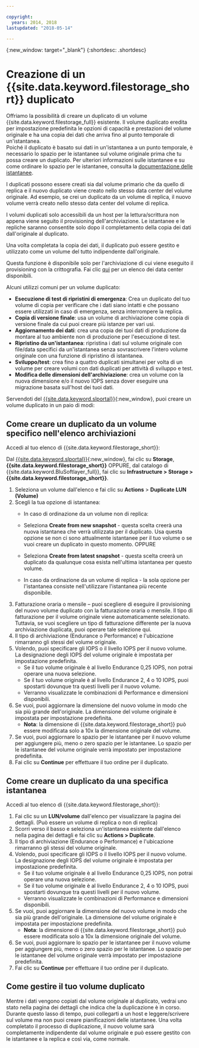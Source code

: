 ```yaml
---

copyright:
  years: 2014, 2018
lastupdated: "2018-05-14"

---
```

{:new_window: target="_blank"}
{:shortdesc: .shortdesc}

# Creazione di un {{site.data.keyword.filestorage_short}} duplicato

Offriamo la possibilità di creare un duplicato di un volume {{site.data.keyword.filestorage_full}} esistente. Il volume duplicato eredita per impostazione predefinita le opzioni di capacità e prestazioni del volume originale e ha una copia dei dati che arriva fino al punto temporale di un'istantanea.    
Poiché il duplicato è basato sui dati in un'istantanea a un punto temporale, è necessario lo spazio per le istantanee sul volume originale prima che tu possa creare un duplicato. Per ulteriori informazioni sulle istantanee e su come ordinare lo spazio per le istantanee, consulta la [documentazione delle istantanee](snapshots.html).

I duplicati possono essere creati sia dal volume primario che da quello di replica e il nuovo duplicato viene creato nello stesso data center del volume originale. Ad esempio, se crei un duplicato da un volume di replica, il nuovo volume verrà creato nello stesso data center del volume di replica.    

I volumi duplicati solo accessibili da un host per la lettura/scrittura non appena viene seguito il provisioning dell'archiviazione. Le istantanee e le repliche saranno consentite solo dopo il completamento della copia dei dati dall'originale al duplicato.  

Una volta completata la copia dei dati, il duplicato può essere gestito e utilizzato come un volume del tutto indipendente dall'originale.  

Questa funzione è disponibile solo per l'archiviazione di cui viene eseguito il provisioning con la crittografia. Fai clic [qui](new-ibm-block-and-file-storage-location-and-features.html) per un elenco dei data center disponibili. 

Alcuni utilizzi comuni per un volume duplicato:
  - **Esecuzione di test di ripristini di emergenza**: Crea un duplicato del tuo volume di copia per verificare che i dati siano intatti e che possano essere utilizzati in caso di emergenza, senza interrompere la replica.  
  - **Copia di versione finale**: usa un volume di archiviazione come copia di versione finale da cui puoi creare più istanze per vari usi. 
  - **Aggiornamento dei dati**: crea una copia dei tuoi dati di produzione da montare al tuo ambiente non di produzione per l'esecuzione di test. 
  - **Ripristino da un'istantanea**: ripristina i dati sul volume originale con file/data specifici da un'istantanea senza sovrascrivere l'intero volume originale con una funzione di ripristino di istantanea. 
  - **Sviluppo/test**: crea fino a quattro duplicati simultanei per volta di un volume per creare volumi con dati duplicati per attività di sviluppo e test. 
  - **Modifica delle dimensioni dell'archiviazione**: crea un volume con la nuova dimensione e/o il nuovo IOPS senza dover eseguire una migrazione basata sull'host dei tuoi dati.   
	

Servendoti del [{{site.data.keyword.slportal}}](https://control.softlayer.com/){:new_window}, puoi creare un volume duplicato in un paio di modi: 

## Come creare un duplicato da un volume specifico nell'elenco archiviazioni

Accedi al tuo elenco di {{site.data.keyword.filestorage_short}}: 

Dal [{{site.data.keyword.slportal}}](https://control.softlayer.com/){:new_window}, fai clic su **Storage**, **{{site.data.keyword.filestorage_short}}** OPPURE, dal catalogo di {{site.data.keyword.BluSoftlayer_full}}, fai clic su **Infrastructure > Storage > {{site.data.keyword.filestorage_short}}**. 

1.	Seleziona un volume dall'elenco e fai clic su **Actions** > **Duplicate LUN (Volume)** 
2.	Scegli la tua opzione di istantanea: 
    -	In caso di ordinazione da un volume non di replica:
      -	Seleziona **Create from new snapshot** - questa scelta creerà una nuova istantanea che verrà utilizzata per il duplicato. Usa questa opzione se non ci sono attualmente istantanee per il tuo volume o se vuoi creare un duplicato in questo momento.
                      OPPURE 

      -	Seleziona **Create from latest snapshot** - questa scelta creerà un duplicato da qualunque cosa esista nell'ultima istantanea per questo volume.  
    -	In caso da ordinazione da un volume di replica - la sola opzione per l'istantanea consiste nell'utilizzare l'istantanea più recente disponibile. 
3.	Fatturazione oraria o mensile – puoi scegliere di eseguire il provisioning del nuovo volume duplicato con la fatturazione oraria o mensile. Il tipo di fatturazione per il volume originale viene automaticamente selezionato. Tuttavia, se vuoi scegliere un tipo di fatturazione differente per la nuova archiviazione duplicata, puoi operare tale selezione qui. 
4. 	Il tipo di archiviazione (Endurance o Performance) e l'ubicazione rimarranno gli stessi del volume originale. 
5.	Volendo, puoi specificare gli IOPS o il livello IOPS per il nuovo volume. La designazione degli IOPS del volume originale è impostata per impostazione predefinita.  
      -	Se il tuo volume originale è al livello Endurance 0,25 IOPS, non potrai operare una nuova selezione.  
      -	Se il tuo volume originale è al livello Endurance 2, 4 o 10 IOPS, puoi spostarti dovunque tra questi livelli per il nuovo volume.  
      -	Verranno visualizzate le combinazioni di Performance e dimensioni disponibili. 
6.	Se vuoi, puoi aggiornare la dimensione del nuovo volume in modo che sia più grande dell'originale. La dimensione del volume originale è impostata per impostazione predefinita. 
  	-	**Nota**: la dimensione di {{site.data.keyword.filestorage_short}} può essere modificata solo a 10x la dimensione originale del volume. 
7.	Se vuoi, puoi aggiornare lo spazio per le istantanee per il nuovo volume per aggiungere più, meno o zero spazio per le istantanee. Lo spazio per le istantanee del volume originale verrà impostato per impostazione predefinita. 
8.	Fai clic su **Continue** per effettuare il tuo ordine per il duplicato. 



## Come creare un duplicato da una specifica istantanea

Accedi al tuo elenco di {{site.data.keyword.filestorage_short}}: 

1.	Fai clic su un **LUN/volume** dall'elenco per visualizzare la pagina dei dettagli. (Può essere un volume di replica o non di replica) 
2.	Scorri verso il basso e seleziona un'istantanea esistente dall'elenco nella pagina dei dettagli e fai clic su **Actions > Duplicate**.   
3.	Il tipo di archiviazione (Endurance o Performance) e l'ubicazione rimarranno gli stessi del volume originale. 
4.	Volendo, puoi specificare gli IOPS o il livello IOPS per il nuovo volume. La designazione degli IOPS del volume originale è impostata per impostazione predefinita. 
      - Se il tuo volume originale è al livello Endurance 0,25 IOPS, non potrai operare una nuova selezione.  
      - Se il tuo volume originale è al livello Endurance 2, 4 o 10 IOPS, puoi spostarti dovunque tra questi livelli per il nuovo volume.  
      - Verranno visualizzate le combinazioni di Performance e dimensioni disponibili. 
5.	Se vuoi, puoi aggiornare la dimensione del nuovo volume in modo che sia più grande dell'originale. La dimensione del volume originale è impostata per impostazione predefinita. 
      - **Nota**: la dimensione di {{site.data.keyword.filestorage_short}} può essere modificata solo a 10x la dimensione originale del volume. 
6.	Se vuoi, puoi aggiornare lo spazio per le istantanee per il nuovo volume per aggiungere più, meno o zero spazio per le istantanee. Lo spazio per le istantanee del volume originale verrà impostato per impostazione predefinita. 
7.	Fai clic su **Continue** per effettuare il tuo ordine per il duplicato. 


## Come gestire il tuo volume duplicato

Mentre i dati vengono copiati dal volume originale al duplicato, vedrai uno stato nella pagina dei dettagli che indica che la duplicazione è in corso. Durante questo lasso di tempo, puoi collegarti a un host e leggere/scrivere sul volume ma non puoi creare pianificazioni delle istantanee. Una volta completato il processo di duplicazione, il nuovo volume sarà completamente indipendente dal volume originale e può essere gestito con le istantanee e la replica e così via, come normale.  
